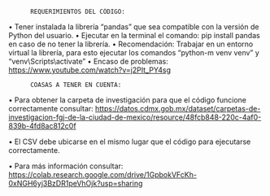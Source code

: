           REQUERIMIENTOS DEL CÓDIGO:
 • Tener instalada la librería “pandas” que sea compatible con la versión de Python del usuario.
 • Ejecutar en la terminal el comando: pip install pandas en caso de no tener la librería.
 • Recomendación: Trabajar en un entorno virtual la librería, para esto ejecutar los comandos “python-m venv venv” y “venv\Scripts\activate”
 • Encaso de problemas: https://www.youtube.com/watch?v=j2PIt_PY4sg

          COASAS A TENER EN CUENTA:
 • Para obtener la carpeta de investigación para que el código funcione correctamente consultar: 
    https://datos.cdmx.gob.mx/dataset/carpetas-de-investigacion-fgj-de-la-ciudad-de-mexico/resource/48fcb848-220c-4af0-839b-4fd8ac812c0f

 • El CSV debe ubicarse en el mismo lugar que el código para ejecutarse correctamente.

 • Para más información consultar: 
    https://colab.research.google.com/drive/1GpbokVFcKh-0xNGH6yj3BzDR1peVhOjk?usp=sharing
